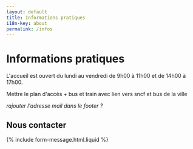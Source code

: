 ```yaml
---
layout: default
title: Informations pratiques
i18n-key: about
permalink: /infos
---
```

# Informations pratiques

L'accueil est ouvert du lundi au vendredi de 9h00 à 11h00 et de 14h00 à 17h00. 

Mettre le plan d'accès + bus et train avec lien vers sncf et bus de la ville

*rajouter l'adresse mail dans le footer ?*

## Nous contacter

{% include form-message.html.liquid %}